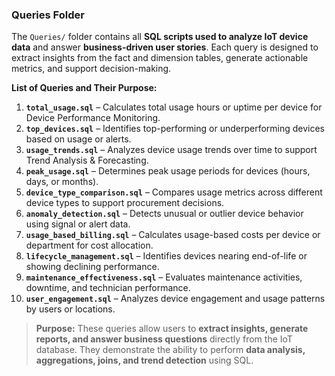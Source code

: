 ### Queries Folder

The `Queries/` folder contains all **SQL scripts used to analyze IoT device data** and answer **business-driven user stories**. Each query is designed to extract insights from the fact and dimension tables, generate actionable metrics, and support decision-making.  

**List of Queries and Their Purpose:**

1. **`total_usage.sql`** – Calculates total usage hours or uptime per device for Device Performance Monitoring.  
2. **`top_devices.sql`** – Identifies top-performing or underperforming devices based on usage or alerts.  
3. **`usage_trends.sql`** – Analyzes device usage trends over time to support Trend Analysis & Forecasting.  
4. **`peak_usage.sql`** – Determines peak usage periods for devices (hours, days, or months).  
5. **`device_type_comparison.sql`** – Compares usage metrics across different device types to support procurement decisions.  
6. **`anomaly_detection.sql`** – Detects unusual or outlier device behavior using signal or alert data.  
7. **`usage_based_billing.sql`** – Calculates usage-based costs per device or department for cost allocation.  
8. **`lifecycle_management.sql`** – Identifies devices nearing end-of-life or showing declining performance.  
9. **`maintenance_effectiveness.sql`** – Evaluates maintenance activities, downtime, and technician performance.  
10. **`user_engagement.sql`** – Analyzes device engagement and usage patterns by users or locations.  

> **Purpose:** These queries allow users to **extract insights, generate reports, and answer business questions** directly from the IoT database. They demonstrate the ability to perform **data analysis, aggregations, joins, and trend detection** using SQL.
